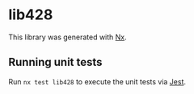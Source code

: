 # lib428

This library was generated with [Nx](https://nx.dev).


## Running unit tests

Run `nx test lib428` to execute the unit tests via [Jest](https://jestjs.io).



